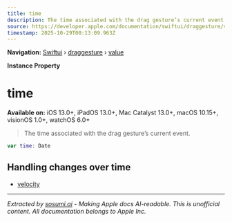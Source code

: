 ```yaml
---
title: time
description: The time associated with the drag gesture’s current event.
source: https://developer.apple.com/documentation/swiftui/draggesture/value/time
timestamp: 2025-10-29T00:13:09.963Z
---
```


**Navigation:** [Swiftui](/documentation/swiftui) › [draggesture](/documentation/swiftui/draggesture) › [value](/documentation/swiftui/draggesture/value)

**Instance Property**

# time

**Available on:** iOS 13.0+, iPadOS 13.0+, Mac Catalyst 13.0+, macOS 10.15+, visionOS 1.0+, watchOS 6.0+

> The time associated with the drag gesture’s current event.

```swift
var time: Date
```

## Handling changes over time

- [velocity](/documentation/swiftui/draggesture/value/velocity)

---

*Extracted by [sosumi.ai](https://sosumi.ai) - Making Apple docs AI-readable.*
*This is unofficial content. All documentation belongs to Apple Inc.*
